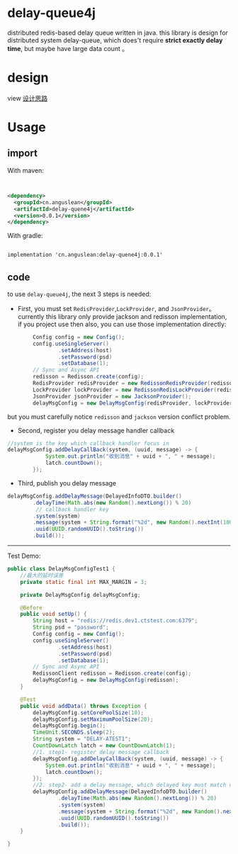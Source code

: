 # delay-queue4j
distributed redis-based delay queue written in java. this library is design for
distributed system delay-queue, which does't require **strict exactly delay time**,
but maybe have large data count 。

# design 
view [设计思路](http://anguslean.cn/2019/10/26/DistributeSystem/%E4%B8%80%E7%A7%8D%E5%9F%BA%E4%BA%8ERedis%E7%9A%84%E5%88%86%E5%B8%83%E5%BC%8F%E5%BB%B6%E8%BF%9F%E9%98%9F%E5%88%97%E7%AE%80%E5%8D%95%E5%AE%9E%E7%8E%B0/)

# Usage
## import
With maven:
```xml


<dependency>
  <groupId>cn.anguslean</groupId>
  <artifactId>delay-quene4j</artifactId>
  <version>0.0.1</version>
</dependency>

```

With gradle:

```xml

implementation 'cn.anguslean:delay-quene4j:0.0.1'

```


## code
to use `delay-queue4j`, the next 3 steps is needed:

- First, you must set `RedisProvider`,`LockProvider`, and `JsonProvider`。
currently this library only provide jackson and redisson implementation, if you
project use then also, you can use those implementation directly:

```java
        Config config = new Config();
        config.useSingleServer()
                .setAddress(host)
                .setPassword(psd)
                .setDatabase(1);
        // Sync and Async API
        redisson = Redisson.create(config);
        RedisProvider redisProvider = new RedissonRedisProvider(redisson);
        LockProvider lockProvider = new RedissonRedisLockProvider(redisson);
        JsonProvider jsonProvider = new JacksonProvider();
        delayMsgConfig = new DelayMsgConfig(redisProvider, lockProvider, jsonProvider);
```

but you must carefully notice `redisson` and `jackson` version conflict problem.
-  Second, register you delay message handler callback
``` java 
//system is the key which callback handler focus in 
delayMsgConfig.addDelayCallBack(system, (uuid, message) -> {
            System.out.println("收到消息" + uuid + ", " + message);
            latch.countDown();
        });
```
-  Third, publish you delay message

```java
delayMsgConfig.addDelayMessage(DelayedInfoDTO.builder()
        .delayTime(Math.abs(new Random().nextLong()) % 20)
         // callback handler key
        .system(system)
        .message(system + String.format("%2d", new Random().nextInt(100)))
        .uuid(UUID.randomUUID().toString())
        .build());
```



---

Test Demo:

```java
public class DelayMsgConfigTest1 {
    //最大的延时误差
    private static final int MAX_MARGIN = 3;

    private DelayMsgConfig delayMsgConfig;

    @Before
    public void setUp() {
        String host = "redis://redis.dev1.ctstest.com:6379";
        String psd = "password";
        Config config = new Config();
        config.useSingleServer()
                .setAddress(host)
                .setPassword(psd)
                .setDatabase(1);
        // Sync and Async API
        RedissonClient redisson = Redisson.create(config);
        delayMsgConfig = new DelayMsgConfig(redisson);
    }

    @Test
    public void addData() throws Exception {
        delayMsgConfig.setCorePoolSize(10);
        delayMsgConfig.setMaximumPoolSize(20);
        delayMsgConfig.begin();
        TimeUnit.SECONDS.sleep(2);
        String system = "DELAY-ATEST1";
        CountDownLatch latch = new CountDownLatch(1);
        //1. step1- register delay message callback
        delayMsgConfig.addDelayCallBack(system, (uuid, message) -> {
            System.out.println("收到消息" + uuid + ", " + message);
            latch.countDown();
        });
        //2. step2- add a delay message, which delayed key must match callback function key
        delayMsgConfig.addDelayMessage(DelayedInfoDTO.builder()
                .delayTime(Math.abs(new Random().nextLong()) % 20)
                .system(system)
                .message(system + String.format("%2d", new Random().nextInt(100)))
                .uuid(UUID.randomUUID().toString())
                .build());
    }

}
```

